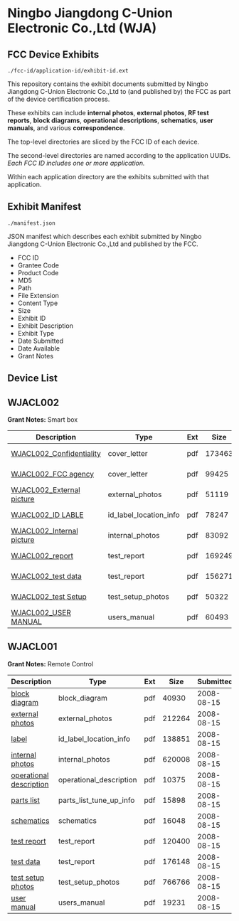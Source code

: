 # Ningbo Jiangdong C-Union Electronic Co.,Ltd (WJA)
## FCC Device Exhibits

```
./fcc-id/application-id/exhibit-id.ext
```

This repository contains the exhibit documents submitted by Ningbo Jiangdong C-Union Electronic Co.,Ltd to (and published by) the FCC as part of the device certification process.

These exhibits can include **internal photos**, **external photos**, **RF test reports**, **block diagrams**, **operational descriptions**, **schematics**, **user manuals**, and various **correspondence**.

The top-level directories are sliced by the FCC ID of each device.

The second-level directories are named according to the application UUIDs. *Each FCC ID includes one or more application.*

Within each application directory are the exhibits submitted with that application. 

## Exhibit Manifest

```
./manifest.json
```

JSON manifest which describes each exhibit submitted by Ningbo Jiangdong C-Union Electronic Co.,Ltd and published by the FCC.

- FCC ID
- Grantee Code
- Product Code
- MD5
- Path
- File Extension
- Content Type
- Size
- Exhibit ID
- Exhibit Description
- Exhibit Type
- Date Submitted
- Date Available
- Grant Notes

## Device List
## WJACL002
**Grant Notes:** Smart box

| Description | Type | Ext | Size | Submitted | Available |
| ----------- | ---- | --- | ---- | --------- | --------- |
| [WJACL002_Confidentiality](WJACL002/2f08fc4b261d801633f6a59321a5aa94/1638326.pdf) | cover_letter | pdf | 173463 | 2012-02-16 | 2012-02-17 |
| [WJACL002_FCC agency](WJACL002/2f08fc4b261d801633f6a59321a5aa94/1638327.pdf) | cover_letter | pdf | 99425 | 2012-02-16 | 2012-02-17 |
| [WJACL002_External picture](WJACL002/2f08fc4b261d801633f6a59321a5aa94/1638328.pdf) | external_photos | pdf | 51119 | 2012-02-16 | 2012-02-17 |
| [WJACL002_ID LABLE](WJACL002/2f08fc4b261d801633f6a59321a5aa94/1638330.pdf) | id_label_location_info | pdf | 78247 | 2012-02-16 | 2012-02-17 |
| [WJACL002_Internal picture](WJACL002/2f08fc4b261d801633f6a59321a5aa94/1638329.pdf) | internal_photos | pdf | 83092 | 2012-02-16 | 2012-02-17 |
| [WJACL002_report](WJACL002/2f08fc4b261d801633f6a59321a5aa94/1638333.pdf) | test_report | pdf | 169249 | 2012-02-16 | 2012-02-17 |
| [WJACL002_test data](WJACL002/2f08fc4b261d801633f6a59321a5aa94/1638334.pdf) | test_report | pdf | 156271 | 2012-02-16 | 2012-02-17 |
| [WJACL002_test Setup](WJACL002/2f08fc4b261d801633f6a59321a5aa94/1638335.pdf) | test_setup_photos | pdf | 50322 | 2012-02-16 | 2012-02-17 |
| [WJACL002_USER MANUAL](WJACL002/2f08fc4b261d801633f6a59321a5aa94/1638336.pdf) | users_manual | pdf | 60493 | 2012-02-16 | 2012-02-17 |
## WJACL001
**Grant Notes:** Remote Control

| Description | Type | Ext | Size | Submitted | Available |
| ----------- | ---- | --- | ---- | --------- | --------- |
| [block diagram](WJACL001/fae42ed1856008c4e0b0f8f64b4872c6/985778.pdf) | block_diagram | pdf | 40930 | 2008-08-15 | 2008-08-15 |
| [external photos](WJACL001/fae42ed1856008c4e0b0f8f64b4872c6/985779.pdf) | external_photos | pdf | 212264 | 2008-08-15 | 2008-08-15 |
| [label](WJACL001/fae42ed1856008c4e0b0f8f64b4872c6/985780.pdf) | id_label_location_info | pdf | 138851 | 2008-08-15 | 2008-08-15 |
| [internal photos](WJACL001/fae42ed1856008c4e0b0f8f64b4872c6/985781.pdf) | internal_photos | pdf | 620008 | 2008-08-15 | 2008-08-15 |
| [operational description](WJACL001/fae42ed1856008c4e0b0f8f64b4872c6/985782.pdf) | operational_description | pdf | 10375 | 2008-08-15 | 2008-08-15 |
| [parts list](WJACL001/fae42ed1856008c4e0b0f8f64b4872c6/985783.pdf) | parts_list_tune_up_info | pdf | 15898 | 2008-08-15 | 2008-08-15 |
| [schematics](WJACL001/fae42ed1856008c4e0b0f8f64b4872c6/985784.pdf) | schematics | pdf | 16048 | 2008-08-15 | 2008-08-15 |
| [test report](WJACL001/fae42ed1856008c4e0b0f8f64b4872c6/985785.pdf) | test_report | pdf | 120400 | 2008-08-15 | 2008-08-15 |
| [test data](WJACL001/fae42ed1856008c4e0b0f8f64b4872c6/985786.pdf) | test_report | pdf | 176148 | 2008-08-15 | 2008-08-15 |
| [test setup photos](WJACL001/fae42ed1856008c4e0b0f8f64b4872c6/985787.pdf) | test_setup_photos | pdf | 766766 | 2008-08-15 | 2008-08-15 |
| [user manual](WJACL001/fae42ed1856008c4e0b0f8f64b4872c6/985788.pdf) | users_manual | pdf | 19231 | 2008-08-15 | 2008-08-15 |
